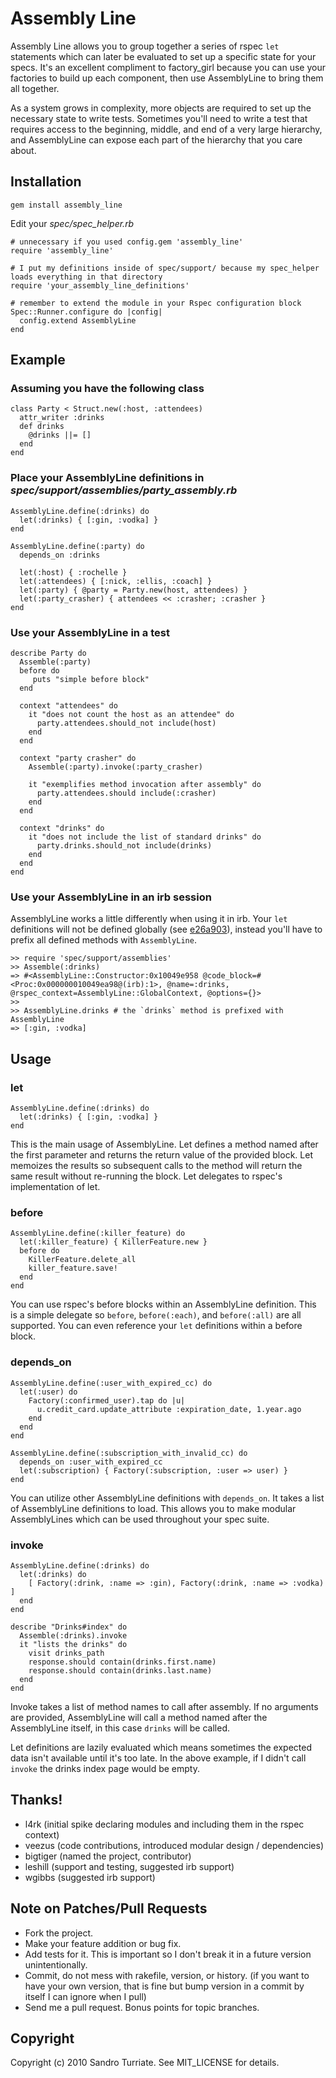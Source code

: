 Assembly Line
=============

Assembly Line allows you to group together a series of rspec `let` statements which can later be evaluated to set up a specific state for your specs. It's an excellent compliment to factory_girl because you can use your factories to build up each component, then use AssemblyLine to bring them all together.

As a system grows in complexity, more objects are required to set up the necessary state to write tests. Sometimes you'll need to write a test that requires access to the beginning, middle, and end of a very large hierarchy, and AssemblyLine can expose each part of the hierarchy that you care about.

Installation
------------
    gem install assembly_line

Edit your *spec/spec_helper.rb*

    # unnecessary if you used config.gem 'assembly_line'
    require 'assembly_line'

    # I put my definitions inside of spec/support/ because my spec_helper loads everything in that directory
    require 'your_assembly_line_definitions'

    # remember to extend the module in your Rspec configuration block
    Spec::Runner.configure do |config|
      config.extend AssemblyLine
    end

Example
-------

### Assuming you have the following class

    class Party < Struct.new(:host, :attendees)
      attr_writer :drinks
      def drinks
        @drinks ||= []
      end
    end

### Place your AssemblyLine definitions in *spec/support/assemblies/party_assembly.rb*

    AssemblyLine.define(:drinks) do
      let(:drinks) { [:gin, :vodka] }
    end

    AssemblyLine.define(:party) do
      depends_on :drinks

      let(:host) { :rochelle }
      let(:attendees) { [:nick, :ellis, :coach] }
      let(:party) { @party = Party.new(host, attendees) }
      let(:party_crasher) { attendees << :crasher; :crasher }
    end

### Use your AssemblyLine in a test

    describe Party do
      Assemble(:party)
      before do
         puts "simple before block"
      end

      context "attendees" do
        it "does not count the host as an attendee" do
          party.attendees.should_not include(host)
        end
      end

      context "party crasher" do
        Assemble(:party).invoke(:party_crasher)

        it "exemplifies method invocation after assembly" do
          party.attendees.should include(:crasher)
        end
      end

      context "drinks" do
        it "does not include the list of standard drinks" do
          party.drinks.should_not include(drinks)
        end
      end
    end

### Use your AssemblyLine in an irb session

AssemblyLine works a little differently when using it in irb. Your `let` definitions will not be defined globally (see [e26a903](http://github.com/sandro/assembly_line/commit/e26a903)), instead you'll have to prefix all defined methods with `AssemblyLine`.

    >> require 'spec/support/assemblies'
    >> Assemble(:drinks)
    => #<AssemblyLine::Constructor:0x10049e958 @code_block=#<Proc:0x000000010049ea98@(irb):1>, @name=:drinks, @rspec_context=AssemblyLine::GlobalContext, @options={}>
    >>
    >> AssemblyLine.drinks # the `drinks` method is prefixed with AssemblyLine
    => [:gin, :vodka]

Usage
-----
### let
    AssemblyLine.define(:drinks) do
      let(:drinks) { [:gin, :vodka] }
    end

This is the main usage of AssemblyLine. Let defines a method named after the first parameter and returns the return value of the provided block. Let memoizes the results so subsequent calls to the method will return the same result without re-running the block. Let delegates to rspec's implementation of let.


### before
    AssemblyLine.define(:killer_feature) do
      let(:killer_feature) { KillerFeature.new }
      before do
        KillerFeature.delete_all
        killer_feature.save!
      end
    end

You can use rspec's before blocks within an AssemblyLine definition. This is a simple delegate so `before`, `before(:each)`, and `before(:all)` are all supported. You can even reference your `let` definitions within a before block.

### depends_on
    AssemblyLine.define(:user_with_expired_cc) do
      let(:user) do
        Factory(:confirmed_user).tap do |u|
          u.credit_card.update_attribute :expiration_date, 1.year.ago
        end
      end
    end

    AssemblyLine.define(:subscription_with_invalid_cc) do
      depends_on :user_with_expired_cc
      let(:subscription) { Factory(:subscription, :user => user) }
    end

You can utilize other AssemblyLine definitions with `depends_on`. It takes a list of AssemblyLine definitions to load. This allows you to make modular AssemblyLines which can be used throughout your spec suite.

### invoke
    AssemblyLine.define(:drinks) do
      let(:drinks) do
        [ Factory(:drink, :name => :gin), Factory(:drink, :name => :vodka) ]
      end
    end

    describe "Drinks#index" do
      Assemble(:drinks).invoke
      it "lists the drinks" do
        visit drinks_path
        response.should contain(drinks.first.name)
        response.should contain(drinks.last.name)
      end
    end

Invoke takes a list of method names to call after assembly. If no arguments are provided, AssemblyLine will call a method named after the AssemblyLine itself, in this case `drinks` will be called.

Let definitions are lazily evaluated which means sometimes the expected data isn't available until it's too late. In the above example, if I didn't call `invoke` the drinks index page would be empty.

Thanks!
-------

- l4rk     (initial spike declaring modules and including them in the rspec context)
- veezus   (code contributions, introduced modular design / dependencies)
- bigtiger (named the project, contributor)
- leshill  (support and testing, suggested irb support)
- wgibbs   (suggested irb support)


Note on Patches/Pull Requests
-----------------------------

- Fork the project.
- Make your feature addition or bug fix.
- Add tests for it. This is important so I don't break it in a
  future version unintentionally.
- Commit, do not mess with rakefile, version, or history.
  (if you want to have your own version, that is fine but bump version in a commit by itself I can ignore when I pull)
- Send me a pull request. Bonus points for topic branches.

Copyright
---------

Copyright (c) 2010 Sandro Turriate. See MIT_LICENSE for details.

